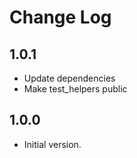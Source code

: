 # Change Log

## 1.0.1

- Update dependencies
- Make test_helpers public

## 1.0.0

- Initial version.
